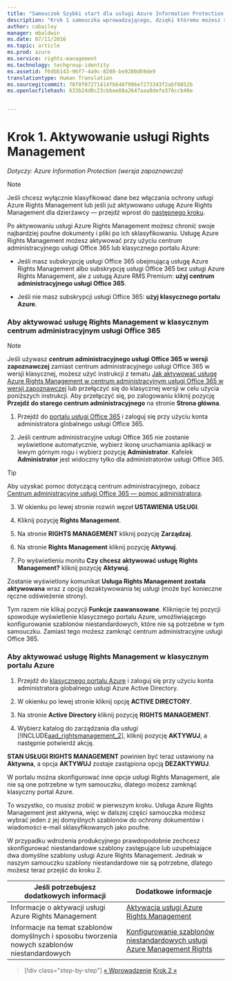 ```yaml
---
title: "Samouczek Szybki start dla usługi Azure Information Protection, krok 1 | Azure Rights Management"
description: "Krok 1 samouczka wprowadzającego, dzięki któremu możesz szybko wypróbować usługę Microsoft Azure Information Protection w swojej organizacji. Wystarczą 4 proste kroki, które powinny zająć mniej niż 10 minut."
author: cabailey
manager: mbaldwin
ms.date: 07/11/2016
ms.topic: article
ms.prod: azure
ms.service: rights-management
ms.technology: techgroup-identity
ms.assetid: f6dbb143-96f7-4a9c-8208-be9280d69de9
translationtype: Human Translation
ms.sourcegitcommit: 78f0f07271414fb646f996e7273343f2abf8852b
ms.openlocfilehash: 633b24d0c23cbbee88a2647aaa9defe376ccb40e


---
```


# Krok 1. Aktywowanie usługi Rights Management
 
*Dotyczy: Azure Information Protection (wersja zapoznawcza)*

> [!NOTE]
>Jeśli chcesz wyłącznie klasyfikować dane bez włączania ochrony usługi Azure Rights Management lub jeśli już aktywowano usługę Azure Rights Management dla dzierżawcy — przejdź wprost do [następnego kroku](infoprotect-tutorial-step2.md). 

Po aktywowaniu usługi Azure Rights Management możesz chronić swoje najbardziej poufne dokumenty i pliki po ich sklasyfikowaniu. Usługę Azure Rights Management możesz aktywować przy użyciu centrum administracyjnego usługi Office 365 lub klasycznego portalu Azure:

-   Jeśli masz subskrypcję usługi Office 365 obejmującą usługę Azure Rights Management albo subskrypcję usługi Office 365 bez usługi Azure Rights Management, ale z usługą Azure RMS Premium: **użyj centrum administracyjnego usługi Office 365**.

-   Jeśli nie masz subskrypcji usługi Office 365: **użyj klasycznego portalu Azure**.

### Aby aktywować usługę Rights Management w klasycznym centrum administracyjnym usługi Office 365

> [!NOTE]
> Jeśli używasz **centrum administracyjnego usługi Office 365 w wersji zapoznawczej** zamiast centrum administracyjnego usługi Office 365 w wersji klasycznej, możesz użyć instrukcji z tematu [Jak aktywować usługę Azure Rights Management w centrum administracyjnym usługi Office 365 w wersji zapoznawczej](../deploy-use/activate-office365-preview.md) lub przełączyć się do klasycznej wersji w celu użycia poniższych instrukcji. Aby przełączyć się, po zalogowaniu kliknij pozycję **Przejdź do starego centrum administracyjnego** na stronie **Strona główna**.

1.  Przejdź do [portalu usługi Office 365](https://portal.office.com/) i zaloguj się przy użyciu konta administratora globalnego usługi Office 365.

2.  Jeśli centrum administracyjne usługi Office 365 nie zostanie wyświetlone automatycznie, wybierz ikonę uruchamiania aplikacji w lewym górnym rogu i wybierz pozycję **Administrator**. Kafelek **Administrator** jest widoczny tylko dla administratorów usługi Office 365.

  > [!TIP]
  > Aby uzyskać pomoc dotyczącą centrum administracyjnego, zobacz [Centrum administracyjne usługi Office 365 — pomoc administratora](https://support.office.com/article/About-the-Office-365-admin-center-Admin-Help-58537702-d421-4d02-8141-e128e3703547).

3.  W okienku po lewej stronie rozwiń węzeł **USTAWIENIA USŁUGI**.

4.  Kliknij pozycję **Rights Management**.

5.  Na stronie **RIGHTS MANAGEMENT** kliknij pozycję **Zarządzaj**.

6.  Na stronie **Rights Management** kliknij pozycję **Aktywuj**.

7.  Po wyświetleniu monitu **Czy chcesz aktywować usługę Rights Management?** kliknij pozycję **Aktywuj**.

Zostanie wyświetlony komunikat **Usługa Rights Management została aktywowana** wraz z opcją dezaktywowania tej usługi (może być konieczne ręczne odświeżenie strony).

Tym razem nie klikaj pozycji **Funkcje zaawansowane**. Kliknięcie tej pozycji spowoduje wyświetlenie klasycznego portalu Azure, umożliwiającego konfigurowanie szablonów niestandardowych, które nie są potrzebne w tym samouczku. Zamiast tego możesz zamknąć centrum administracyjne usługi Office 365.

### Aby aktywować usługę Rights Management w klasycznym portalu Azure

1.  Przejdź do [klasycznego portalu Azure](http://go.microsoft.com/fwlink/p/?LinkID=275081) i zaloguj się przy użyciu konta administratora globalnego usługi Azure Active Directory.

2.  W okienku po lewej stronie kliknij opcję **ACTIVE DIRECTORY**.

3.  Na stronie **Active Directory** kliknij pozycję **RIGHTS MANAGEMENT**.

4.  Wybierz katalog do zarządzania dla usługi [!INCLUDE[aad_rightsmanagement_2](../includes/aad_rightsmanagement_2_md.md)], kliknij pozycję **AKTYWUJ**, a następnie potwierdź akcję.

**STAN USŁUGI RIGHTS MANAGEMENT** powinien być teraz ustawiony na **Aktywna**, a opcja **AKTYWUJ** zostaje zastąpiona opcją **DEZAKTYWUJ**.

W portalu można skonfigurować inne opcje usługi Rights Management, ale nie są one potrzebne w tym samouczku, dlatego możesz zamknąć klasyczny portal Azure.

To wszystko, co musisz zrobić w pierwszym kroku. Usługa Azure Rights Management jest aktywna, więc w dalszej części samouczka możesz wybrać jeden z jej domyślnych szablonów do ochrony dokumentów i wiadomości e-mail sklasyfikowanych jako poufne.

W przypadku wdrożenia produkcyjnego prawdopodobnie zechcesz skonfigurować niestandardowe szablony zastępujące lub uzupełniające dwa domyślne szablony usługi Azure Rights Management. Jednak w naszym samouczku szablony niestandardowe nie są potrzebne, dlatego możesz teraz przejść do kroku 2.

|Jeśli potrzebujesz dodatkowych informacji|Dodatkowe informacje|
|--------------------------------|--------------------------|
|Informacje o aktywacji usługi Azure Rights Management|[Aktywacja usługi Azure Rights Management](../deploy-use/activate-service.md)|
|Informacje na temat szablonów domyślnych i sposobu tworzenia nowych szablonów niestandardowych|[Konfigurowanie szablonów niestandardowych usługi Azure Management Rights](../deploy-use/configure-custom-templates.md)|

>[!div class="step-by-step"]
[&#171; Wprowadzenie](infoprotect-quick-start-tutorial.md)
[Krok 2 &#187;](infoprotect-tutorial-step2.md)



<!--HONumber=Jul16_HO3-->


